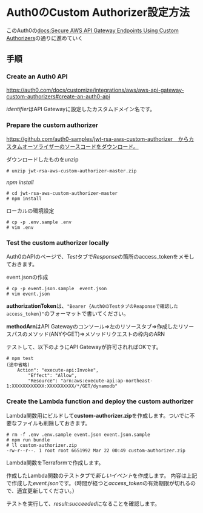 # Auth0のCustom Authorizer設定方法
このAuth0の[docs:Secure AWS API Gateway Endpoints Using Custom Authorizers](https://auth0.com/docs/customize/integrations/aws/aws-api-gateway-custom-authorizers)の通りに進めていく

## 手順
### Create an Auth0 API
https://auth0.com/docs/customize/integrations/aws/aws-api-gateway-custom-authorizers#create-an-auth0-api

*identifier*はAPI Gatewayに設定したカスタムドメイン名です。

### Prepare the custom authorizer
https://github.com/auth0-samples/jwt-rsa-aws-custom-authorizer　からカスタムオーソライザーのソースコードをダウンロード。

ダウンロードしたものをunzip
```
# unzip jwt-rsa-aws-custom-authorizer-master.zip
```

*npm install*
```
# cd jwt-rsa-aws-custom-authorizer-master
# npm install
```

ローカルの環境設定
```
# cp -p .env.sample .env
# vim .env
```

### Test the custom authorizer locally
Auth0のAPIのページで、*Test*タブで*Response*の箇所のaccess_tokenをメモしておきます。

event.jsonの作成
```
# cp -p event.json.sample  event.json
# vim event.json
```
**authorizationToken**は、`"Bearer {Auth0のTestタブのReaponseで確認したaccess_token}"`のフォーマットで書いてください。

**methodArn**はAPI Gatewayのコンソール⇒左のリソースタブ⇒作成したリソースパスのメソッド(ANYやGET)⇒メソッドリクエストの枠内のARN

テストして、以下のようにAPI Gatewayが許可されればOKです。
```
# npm test
(途中省略)
    Action": "execute-api:Invoke",
        "Effect": "Allow",
        "Resource": "arn:aws:execute-api:ap-northeast-1:XXXXXXXXXXXX:XXXXXXXXXX/*/GET/dynamodb"
```

### Create the Lambda function and deploy the custom authorizer
Lambda関数用にビルドして**custom-authorizer.zip**を作成します。ついでに不要なファイルも削除しておきます。

```
# rm -f .env .env.sample event.json event.json.sample
# npm run bundle
# ll custom-authorizer.zip
-rw-r--r--. 1 root root 6651992 Mar 22 00:49 custom-authorizer.zip
```

Lambda関数をTerraformで作成します。

作成したLambda関数のテストタブで*新しいイベント*を作成します。
内容は上記で作成した*event.json*です。（時間が経つと*access_token*の有効期限が切れるので、適宜更新してください。）

テストを実行して、*result:succeeded*になることを確認します。
